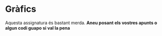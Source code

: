 # Gràfics
Aquesta assignatura és bastant merda.
**Aneu posant els vostres apunts o algun codi guapo si val la pena**
